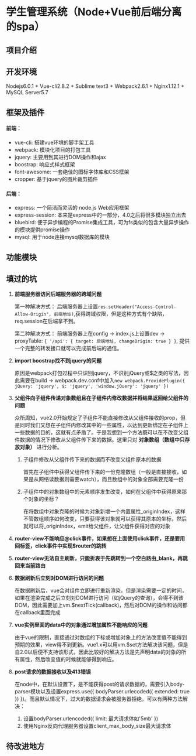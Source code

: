 # 学生管理系统（Node+Vue前后端分离的spa）
## 项目介绍

## 开发环境
Nodejs6.0.1 + Vue-cli2.8.2 + Sublime text3 + Webpack2.6.1 + Nginx1.12.1 + MySQL Server5.7

## 框架及插件
#### 前端：
- vue-cli: 搭建vue环境的脚手架工具
- webpack: 模块化项目的打包工具
- jquery: 主要用到其进行DOM操作和ajax
- boostrap: 响应式样式框架
- font-awesome: 一套绝佳的图标字体库和CSS框架
- cropper: 基于jquery的图片裁剪插件

#### 后端：
- express: 一个简洁而灵活的 node.js Web应用框架
- express-session: 本来是express中的一部分，4.0之后将很多模块独立出去
- bluebird: 便于异步编程的Promise集成工具，可为fs类似的包含大量异步操作的模块提供promise操作
- mysql: 用于node连接mysql数据库的模块

## 功能模块

## 填过的坑
1. **前端服务器访问后端服务器的跨域问题**

	第一种解决方式： 后端服务器上设置`res.setHeader("Access-Control-Allow-Origin", 前端地址)`,获得跨域权限，但是这种方式有个缺陷，req.session在后端拿不到。
 
	第二种解决方式： 前端服务器上在config -> index.js上设置dev -> proxyTable: `{ '/api': { target: 后端地址, changeOrigin: true } }`, 提供一个完整的转发接口就可以完成前后端的通信。
 
2. **import boostrap找不到jquery的问题**

	原因是webpack打包过程中只识别jquery，不识别jQuery或$之类的写法，因此需要在build -> webpack.dev.conf中加入`new webpack.ProvidePlugin({ jQuery: 'jquery', $: 'jquery', 'window.jQuery': 'jquery' })`
 
3. **父组件向子组件传递对象数组且在子组件内修改数据并将结果返回给父组件的问题**

	众所周知，vue2.0开始规定了子组件不能直接修改从父组件接收的prop，但是同时我们又想在子组件内修改其中的一些属性，以达到更新绑定在子组件上一些数据的目的，这就有点矛盾了。于是我想到一个方法既可以在不改变父组件数据的情况下修改从父组件传下来的数据。这里只对 **对象数组（数组中只存放对象）** 进行分析。

	1. 子组件修改从父组件传下来的数据而不改变父组件原本的数据

		首先在子组件中获得父组件传下来的一份克隆数组（一般是直接接收，如果是从网络读数据则需要watch），而且数组中的对象全部需要克隆一份

	2. 子组件中的对象数组中的元素顺序发生改变，如何在父组件中获得原来那个对象的坐标？

		在将数组中对象克隆的时候为对象新增一个内置属性_originIndex，这样不管数组顺序如何改变，只要获得该对象就可以获得其原本的坐标，然后就可以将_originIndex，emit给父组件，让父组件获得对应的对象
		
4. **router-view不能响应@click事件，如果想在上面使用click事件，还是要用回<a>标签，click事件中实现$router的跳转**

5. **router-view无法自主刷新，只能折衷于先跳转到一个空白路由_blank，再跳回来当前路由**

6. **数据刷新后立刻对DOM进行访问的问题**
	
	在数据刷新后，vue会对组件立即进行重新渲染，但是渲染需要一定的时间，如果在渲染完成之后立刻对DOM进行访问（如jQuery的查询），会得不到该DOM，因此需要加上vm.$nextTick(callback)，然后对DOM的操作和访问都在callback里面完成
	
7. **vue实例里面的data中的对象通过增加属性不能响应的问题**

	由于vue的限制，直接通过对数组的下标或增加对象上的方法改变值不能得到预期的效果，view得不到更新。vue1.x可以用vm.$set方法解决该问题，但是自2.0以后便不支持该形式，因此比较好的解决方法是先声明data的对象的所有属性，然后改变值的时候就能够得到响应。
	
8. **post请求的数据接收以及413错误**

	在node中，在默认设置下，是不能获得post的请求数据的，需要引入body-parser模块以及设置express.use({ bodyParser.urlecoded({ extended: true }) })。而且默认情况下，过大的数据请求会被服务器拒绝，可以有两种方法解决：
	1. 设置bodyParser.urlencoded({ limit: 最大请求体如'5mb' })
	2. 使用Nginx反向代理服务器设置client_max_body_size最大请求体

## 待改进地方
